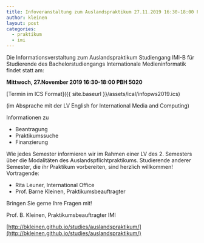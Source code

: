 ```yaml
---
title: Infoveranstaltung zum Auslandspraktikum 27.11.2019 16:30-18:00 PBH 5020
author: kleinen
layout: post
categories:
  - praktikum
  - imi
---
```


Die Informationsverstaltung zum Auslandspraktikum Studiengang IMI-B
für Studierende des Bachelorstudiengangs Internationale Medieninformatik findet statt am:

**Mittwoch, 27.November 2019 16:30-18:00 PBH 5020**

[Termin im ICS Format]({{ site.baseurl }}/assets/ical/infopws2019.ics)

(im Absprache mit der LV English for International Media and Computing)

Informationen zu
- Beantragung
- Praktikumssuche
- Finanzierung

Wie jedes Semester informieren wir im Rahmen einer LV des 2. Semesters über die Modalitäten des Auslandspflichtpraktikums. Studierende anderer Semester, die ihr Praktikum vorbereiten, sind herzlich willkommen! Vortragende:

- Rita Leuner, International Office
- Prof. Barne Kleinen, Praktikumsbeauftragter

Bringen Sie gerne Ihre Fragen mit!


Prof. B. Kleinen, Praktikumsbeauftragter IMI

[http://bkleinen.github.io/studies/auslandspraktikum/](http://bkleinen.github.io/studies/auslandspraktikum/)
